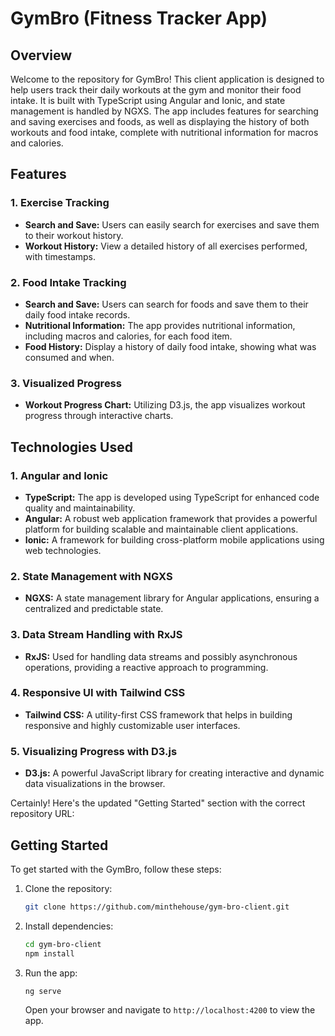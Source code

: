 # GymBro (Fitness Tracker App)

## Overview

Welcome to the repository for GymBro! This client application is designed to help users track their daily workouts at the gym and monitor their food intake. It is built with TypeScript using Angular and Ionic, and state management is handled by NGXS. The app includes features for searching and saving exercises and foods, as well as displaying the history of both workouts and food intake, complete with nutritional information for macros and calories.

## Features

### 1. Exercise Tracking
- **Search and Save:** Users can easily search for exercises and save them to their workout history.
- **Workout History:** View a detailed history of all exercises performed, with timestamps.

### 2. Food Intake Tracking
- **Search and Save:** Users can search for foods and save them to their daily food intake records.
- **Nutritional Information:** The app provides nutritional information, including macros and calories, for each food item.
- **Food History:** Display a history of daily food intake, showing what was consumed and when.

### 3. Visualized Progress
- **Workout Progress Chart:** Utilizing D3.js, the app visualizes workout progress through interactive charts.

## Technologies Used

### 1. Angular and Ionic
- **TypeScript:** The app is developed using TypeScript for enhanced code quality and maintainability.
- **Angular:** A robust web application framework that provides a powerful platform for building scalable and maintainable client applications.
- **Ionic:** A framework for building cross-platform mobile applications using web technologies.

### 2. State Management with NGXS
- **NGXS:** A state management library for Angular applications, ensuring a centralized and predictable state.

### 3. Data Stream Handling with RxJS
- **RxJS:** Used for handling data streams and possibly asynchronous operations, providing a reactive approach to programming.

### 4. Responsive UI with Tailwind CSS
- **Tailwind CSS:** A utility-first CSS framework that helps in building responsive and highly customizable user interfaces.

### 5. Visualizing Progress with D3.js
- **D3.js:** A powerful JavaScript library for creating interactive and dynamic data visualizations in the browser.

Certainly! Here's the updated "Getting Started" section with the correct repository URL:

## Getting Started

To get started with the GymBro, follow these steps:

1. Clone the repository:
   ```bash
   git clone https://github.com/minthehouse/gym-bro-client.git
   ```

2. Install dependencies:
   ```bash
   cd gym-bro-client
   npm install
   ```

3. Run the app:
   ```bash
   ng serve
   ```

   Open your browser and navigate to `http://localhost:4200` to view the app.

